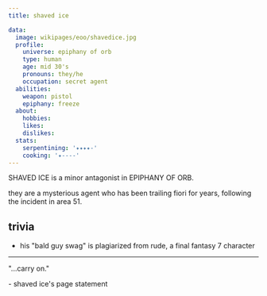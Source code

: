 ```yaml
---
title: shaved ice

data:
  image: wikipages/eoo/shavedice.jpg
  profile:
    universe: epiphany of orb
    type: human
    age: mid 30's
    pronouns: they/he
    occupation: secret agent
  abilities:
    weapon: pistol
    epiphany: freeze
  about:
    hobbies:
    likes:
    dislikes:
  stats:
    serpentining: '✦✦✦✦-'
    cooking: '✦----'
---
```


SHAVED ICE is a minor antagonist in EPIPHANY OF ORB.

they are a mysterious agent who has been trailing fiori for years, following the incident in area 51.

## trivia

- his "bald guy swag" is plagiarized from rude, a final fantasy 7 character

---

"...carry on."

\- shaved ice's page statement
